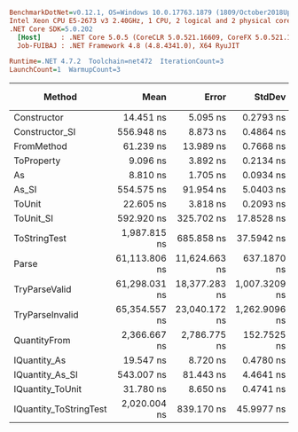 ``` ini

BenchmarkDotNet=v0.12.1, OS=Windows 10.0.17763.1879 (1809/October2018Update/Redstone5)
Intel Xeon CPU E5-2673 v3 2.40GHz, 1 CPU, 2 logical and 2 physical cores
.NET Core SDK=5.0.202
  [Host]     : .NET Core 5.0.5 (CoreCLR 5.0.521.16609, CoreFX 5.0.521.16609), X64 RyuJIT
  Job-FUIBAJ : .NET Framework 4.8 (4.8.4341.0), X64 RyuJIT

Runtime=.NET 4.7.2  Toolchain=net472  IterationCount=3  
LaunchCount=1  WarmupCount=3  

```
|                 Method |          Mean |         Error |        StdDev |  Gen 0 |  Gen 1 | Gen 2 | Allocated |
|----------------------- |--------------:|--------------:|--------------:|-------:|-------:|------:|----------:|
|            Constructor |     14.451 ns |      5.095 ns |     0.2793 ns |      - |      - |     - |         - |
|         Constructor_SI |    556.948 ns |      8.873 ns |     0.4864 ns | 0.0296 |      - |     - |     201 B |
|             FromMethod |     61.239 ns |     13.989 ns |     0.7668 ns |      - |      - |     - |         - |
|             ToProperty |      9.096 ns |      3.892 ns |     0.2134 ns |      - |      - |     - |         - |
|                     As |      8.810 ns |      1.705 ns |     0.0934 ns |      - |      - |     - |         - |
|                  As_SI |    554.575 ns |     91.954 ns |     5.0403 ns | 0.0296 |      - |     - |     201 B |
|                 ToUnit |     22.605 ns |      3.818 ns |     0.2093 ns |      - |      - |     - |         - |
|              ToUnit_SI |    592.920 ns |    325.702 ns |    17.8528 ns | 0.0296 |      - |     - |     201 B |
|           ToStringTest |  1,987.815 ns |    685.858 ns |    37.5942 ns | 0.1907 |      - |     - |    1244 B |
|                  Parse | 61,113.806 ns | 11,624.663 ns |   637.1870 ns | 8.4229 | 0.2441 |     - |   54377 B |
|          TryParseValid | 61,298.031 ns | 18,377.283 ns | 1,007.3209 ns | 8.4229 | 0.2441 |     - |   54353 B |
|        TryParseInvalid | 65,354.557 ns | 23,040.172 ns | 1,262.9096 ns | 8.3008 | 0.2441 |     - |   53895 B |
|           QuantityFrom |  2,366.667 ns |  2,786.775 ns |   152.7525 ns |      - |      - |     - |    8192 B |
|           IQuantity_As |     19.547 ns |      8.720 ns |     0.4780 ns | 0.0038 |      - |     - |      24 B |
|        IQuantity_As_SI |    543.007 ns |     81.443 ns |     4.4641 ns | 0.0296 |      - |     - |     201 B |
|       IQuantity_ToUnit |     31.780 ns |      8.650 ns |     0.4741 ns | 0.0088 |      - |     - |      56 B |
| IQuantity_ToStringTest |  2,020.004 ns |    839.170 ns |    45.9977 ns | 0.1907 |      - |     - |    1244 B |
